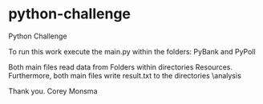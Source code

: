 # python-challenge
Python Challenge

To run this work execute the main.py within the folders:
PyBank and PyPoll

Both main files read data from Folders within directories Resources.  Furthermore, both main files write result.txt to the directories \analysis

Thank you.
Corey Monsma